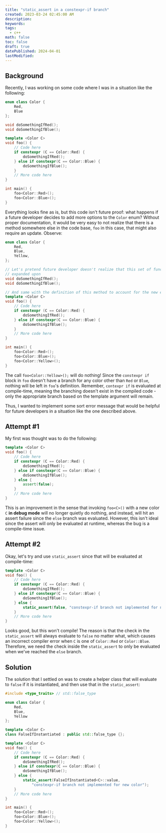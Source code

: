 ```yaml
---
title: "static_assert in a constexpr-if branch"
created: 2023-03-24 02:45:00 AM
description:
keywords:
tags:
  - c++
math: false
toc: false
draft: true
datePublished: 2024-04-01
lastModified:
---
```


## Background

Recently, I was working on some code where I was in a situation like the following:

```cpp
enum class Color {
    Red,
    Blue
};

void doSomethingIfRed();
void doSomethingIfBlue();

template <Color C>
void foo() {
    // Code here
    if constexpr (C == Color::Red) {
        doSomethingIfRed();
    } else if constexpr(C == Color::Blue) {
        doSomethingIfBlue();
    }
    // More code here
}

int main() {
    foo<Color::Red>();
    foo<Color::Blue>();
}
```

Everything looks fine as is, but this code isn't future proof: what happens if a future developer
decides to add more options to the `Color` enum? Without proper documentation, it would be very easy
to not realize that there is a method somewhere else in the code base, `foo` in this case, that
might also require an update. Observe:

```cpp
enum class Color {
    Red,
    Blue,
    Yellow,
};

// Let's pretend future developer doesn't realize that this set of functions might need to be
// expanded upon
void doSomethingIfRed();
void doSomethingIfBlue();

// And same with the definition of this method to account for the new enum option
template <Color C>
void foo() {
    // Code here
    if constexpr (C == Color::Red) {
        doSomethingIfRed();
    } else if constexpr(C == Color::Blue) {
        doSomethingIfBlue();
    }
    // More code here
}

int main() {
    foo<Color::Red>();
    foo<Color::Blue>();
    foo<Color::Yellow>();
}
```

The call `foo<Color::Yellow>();` will do nothing! Since the `constexpr if` block in `foo` doesn't
have a branch for any color other than `Red` or `Blue`, nothing will be left in `foo`'s definition.
Remember, `contexpr if` is evaluated at compile-time, meaning the branching doesn't exist in the
compiled code - only the appropriate branch based on the template argument will remain.

Thus, I wanted to implement some sort error message that would be helpful for future developers in a
situation like the one described above.

## Attempt #1

My first was thought was to do the following:

```cpp
template <Color C>
void foo() {
    // Code here
    if constexpr (C == Color::Red) {
        doSomethingIfRed();
    } else if constexpr(C == Color::Blue) {
        doSomethingIfBlue();
    } else {
        assert(false);
    }
    // More code here
}
```

This is an improvement in the sense that invoking `foo<C>()` with a new color `C` **in debug mode**
will no longer quietly do nothing, and instead, will hit an assert failure since the `else` branch
was evaluated. However, this isn't ideal since the assert will only be evaluated at runtime, whereas
the bug is a compile-time issue.

## Attempt #2

Okay, let's try and use `static_assert` since that will be evaluated at compile-time:

```cpp
template <Color C>
void foo() {
    // Code here
    if constexpr (C == Color::Red) {
        doSomethingIfRed();
    } else if constexpr(C == Color::Blue) {
        doSomethingIfBlue();
    } else {
        static_assert(false, "constexpr-if branch not implemented for new color");
    }
    // More code here
}
```

Looks good, but this won't compile! The reason is that the check in the `static_assert` will always
evaluate to `false` no matter what, which causes an incorrect compiler error when `C` is one of
`Color::Red` or `Color::Blue`. Therefore, we need the check inside the `static_assert` to only be
evaluated when we've reached the `else` branch.

## Solution

The solution that I settled on was to create a helper class that will evaluate to `false` if it is
instantiated, and then use that in the `static_assert`:

```cpp
#include <type_traits> // std::false_type

enum class Color {
    Red,
    Blue,
    Yellow
};

template <Color C>
class FalseIfInstantiated : public std::false_type {};

template <Color C>
void foo() {
    // Code here
    if constexpr (C == Color::Red) {
        doSomethingIfRed();
    } else if constexpr(C == Color::Blue) {
        doSomethingIfBlue();
    } else {
        static_assert(FalseIfInstantiated<C>::value,
            "constexpr-if branch not implemented for new color");
    }
    // More code here
}

int main() {
    foo<Color::Red>();
    foo<Color::Blue>();
    foo<Color::Yellow>();
}
```


